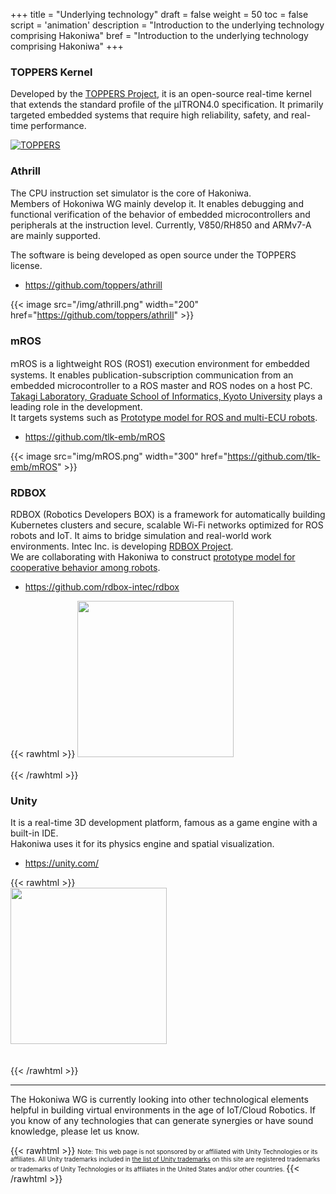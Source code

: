 +++
title = "Underlying technology"
draft = false
weight = 50
toc = false
script = 'animation'
description = "Introduction to the underlying technology comprising Hakoniwa"
bref = "Introduction to the underlying technology comprising Hakoniwa"
+++

### TOPPERS Kernel

Developed by the [TOPPERS Project](https://toppers.jp), it is an open-source real-time kernel that extends the standard profile of the µITRON4.0 specification.
It primarily targeted embedded systems that require high reliability, safety, and real-time performance.

[![TOPPERS](https://www.toppers.jp/imgs/logo.gif)](https://toppers.jp/)

### Athrill

The CPU instruction set simulator is the core of Hakoniwa.    
Members of Hokoniwa WG mainly develop it. It enables debugging and functional verification of the behavior of embedded microcontrollers and peripherals at the instruction level. Currently, V850/RH850 and ARMv7-A are mainly supported.


The software is being developed as open source under the TOPPERS license.
- https://github.com/toppers/athrill

{{< image src="/img/athrill.png" width="200" href="https://github.com/toppers/athrill" >}}


### mROS

ｍROS is a lightweight ROS (ROS1) execution environment for embedded systems.
It enables publication-subscription communication from an embedded microcontroller to a ROS master and ROS nodes on a host PC. 
[Takagi Laboratory, Graduate School of Informatics, Kyoto University](https://github.com/tlk-emb/) plays a leading role in the development.    
It targets systems such as [Prototype model for ROS and multi-ECU robots](/hakoniwa/prototypes/multi-robot).

- https://github.com/tlk-emb/mROS

{{< image src="img/mROS.png" width="300" href="https://github.com/tlk-emb/mROS" >}}

### RDBOX

RDBOX (Robotics Developers BOX) is a framework for automatically building Kubernetes clusters and secure, scalable Wi-Fi networks optimized for ROS robots and IoT. 
It aims to bridge simulation and real-world work environments. 
Intec Inc. is developing [RDBOX Project](https://rdbox-intec.github.io/homepage_jp/).    
We are collaborating with Hakoniwa to construct [prototype model for cooperative behavior among robots](/hakoniwa/prototypes/harmony-robot).

- https://github.com/rdbox-intec/rdbox

{{< rawhtml >}}
<a href="https://github.com/rdbox-intec/rdbox">
<img src="https://rdbox-intec.github.io/homepage_en/icons/icon-512x512.png" width="250">
</a>
<br>
<br>
{{< /rawhtml >}}

### Unity

It is a real-time 3D development platform, famous as a game engine with a built-in IDE.    
Hakoniwa uses it for its physics engine and spatial visualization.

- https://unity.com/

{{< rawhtml >}}
<br>
<a href="https://unity.com/">
<img src="https://meetup-uploads.unity3d.jp/2ec5b714ac553e261a155a0dc1b649406f9264a2.png" width="250">
</a>
<br>
<br>
<br>
{{< /rawhtml >}}

---
The Hokoniwa WG is currently looking into other technological elements helpful in building virtual environments in the age of IoT/Cloud Robotics.
If you know of any technologies that can generate synergies or have sound knowledge, please let us know.


{{< rawhtml >}}
<span style="font-size: 70%">
Note: This web page is not sponsored by or affiliated with Unity Technologies or its affiliates.
All Unity trademarks included in <a href="https://unity3d.com/jp/legal/trademarks" target="_blank">the list of Unity trademarks</a> on this site are registered trademarks or trademarks of Unity Technologies or its affiliates in the United States and/or other countries.
</span>
{{< /rawhtml >}}


